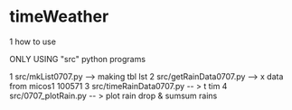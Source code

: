 # timeWeather

1 how to use

ONLY USING "src" python programs

<making datasets>
1 src/mkList0707.py --> making tbl lst
2 src/getRainData0707.py --> x data from micos1 100571
3 src/timeRainData0707.py -- > t tim

<ploting rain time series>
4 src/0707_plotRain.py -- > plot rain drop & sumsum rains